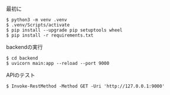最初に
```
$ python3 -m venv .venv
$ .venv/Scripts/activate
$ pip install --upgrade pip setuptools wheel
$ pip install -r requirements.txt
```

backendの実行
```
$ cd backend
$ uvicorn main:app --reload --port 9000
```

APIのテスト
```
$ Invoke-RestMethod -Method GET -Uri 'http://127.0.0.1:9000'
```